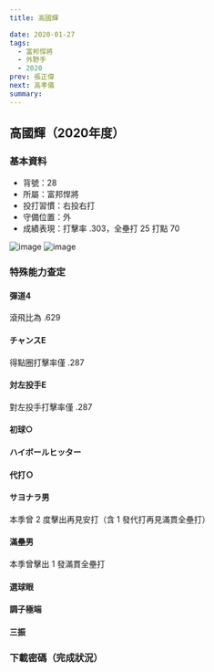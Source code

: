 ```yaml
---
title: 高國輝

date: 2020-01-27
tags:
  - 富邦悍將
  - 外野手
  - 2020
prev: 張正偉
next: 高孝儀
summary: 
---
```


## 高國輝（2020年度）

### 基本資料
- 背號：28
- 所屬：富邦悍將
- 投打習慣：右投右打
- 守備位置：外
- 成績表現：打擊率 .303，全壘打 25 打點 70

![image](https://i.imgur.com/yaGCSn0.jpg)
![image](https://i.imgur.com/M7QbC76.jpg)

### 特殊能力查定
#### 彈道4
滾飛比為 .629
#### チャンスE
得點圈打擊率僅 .287
#### 対左投手E
對左投手打擊率僅 .287
#### 初球○
#### ハイボールヒッター
#### 代打Ｏ
#### サヨナラ男
本季曾 2 度擊出再見安打（含 1 發代打再見滿貫全壘打）
#### 滿壘男
本季曾擊出 1 發滿貫全壘打
#### 選球眼
#### 調子極端
#### 三振

### 下載密碼（完成狀況）

